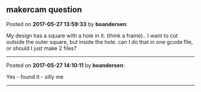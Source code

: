 ## makercam question
Posted on **2017-05-27 13:59:33** by **boandersen**:

My design has a square with a hole in it. (think a frame).. I want to cut outside the outer square, but inside the hole. can I do that in one gcode file, or should I just make 2 files?

---

Posted on **2017-05-27 14:10:11** by **boandersen**:

Yes - found it - silly me

---

